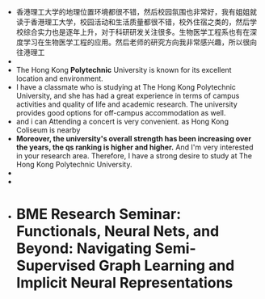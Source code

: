 - 香港理工大学的地理位置环境都很不错，然后校园氛围也非常好，我有姐姐就读于香港理工大学，校园活动和生活质量都很不错，校外住宿之类的，然后学校综合实力也是逐年上升，对于科研研发关注很多。生物医学工程系也有在深度学习在生物医学工程的应用。然后老师的研究方向我非常感兴趣，所以很向往港理工
-
- The Hong Kong **Polytechnic** University is known for its excellent location and environment.
- I have a classmate who is studying at The Hong Kong Polytechnic University, and she has had a great experience in terms of campus activities and quality of life and academic research. The university provides good options for off-campus accommodation as well.
- and i can Attending a concert is very convenient. as Hong Kong Coliseum is nearby
- **Moreover, the university's overall strength has been increasing over the years, the qs ranking is higher and higher.** And I'm very interested in your research area. Therefore, I have a strong desire to study at The Hong Kong Polytechnic University.
-
-
- # BME Research Seminar: Functionals, Neural Nets, and Beyond: Navigating Semi-Supervised Graph Learning and Implicit Neural Representations
